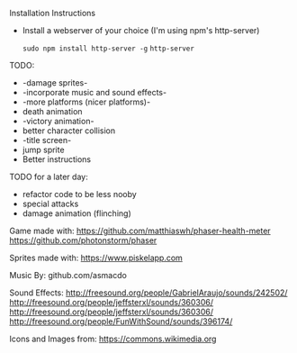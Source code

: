 Installation Instructions

- Install a webserver of your choice (I'm using npm's http-server)

  `sudo npm install http-server -g`
  `http-server`

TODO:
- -damage sprites-
- -incorporate music and sound effects-
- -more platforms (nicer platforms)-
- death animation
- -victory animation-
- better character collision
- -title screen-
- jump sprite
- Better instructions

TODO for a later day:
- refactor code to be less nooby
- special attacks
- damage animation (flinching)

Game made with:
https://github.com/matthiaswh/phaser-health-meter
https://github.com/photonstorm/phaser

Sprites made with:
https://www.piskelapp.com

Music By: github.com/asmacdo

Sound Effects:
http://freesound.org/people/GabrielAraujo/sounds/242502/
http://freesound.org/people/jeffsterxl/sounds/360306/
http://freesound.org/people/jeffsterxl/sounds/360306/
http://freesound.org/people/FunWithSound/sounds/396174/

Icons and Images from: https://commons.wikimedia.org
